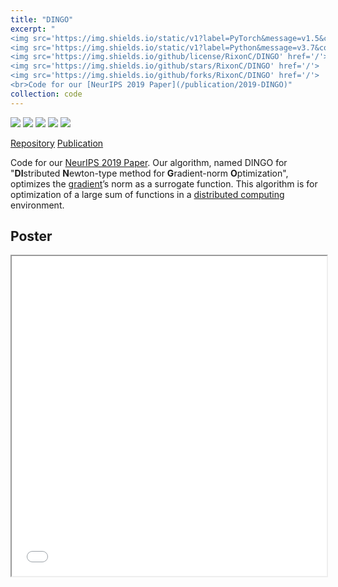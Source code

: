 ```yaml
---
title: "DINGO"
excerpt: "
<img src='https://img.shields.io/static/v1?label=PyTorch&message=v1.5&color=yellow&style=flat&logo=pytorch&logoColor=white' href='/'>
<img src='https://img.shields.io/static/v1?label=Python&message=v3.7&color=blueviolet&style=flat&logo=python&logoColor=white' href='/'>
<img src='https://img.shields.io/github/license/RixonC/DINGO' href='/'>
<img src='https://img.shields.io/github/stars/RixonC/DINGO' href='/'>
<img src='https://img.shields.io/github/forks/RixonC/DINGO' href='/'>
<br>Code for our [NeurIPS 2019 Paper](/publication/2019-DINGO)"
collection: code
---
```


<img src='https://img.shields.io/static/v1?label=PyTorch&message=v1.5&color=yellow&style=flat&logo=pytorch&logoColor=white' href='/'>
<img src='https://img.shields.io/static/v1?label=Python&message=v3.7&color=blueviolet&style=flat&logo=python&logoColor=white' href='/'>
<img src='https://img.shields.io/github/license/RixonC/DINGO' href='/'>
<img src='https://img.shields.io/github/stars/RixonC/DINGO' href='/'>
<img src='https://img.shields.io/github/forks/RixonC/DINGO' href='/'>

<a href="https://github.com/RixonC/DINGO" class="btn">Repository</a>
<a href="/publication/2019-DINGO" class="btn">Publication</a>

Code for our [NeurIPS 2019 Paper](/publication/2019-DINGO).
Our algorithm, named DINGO for "**DI**stributed **N**ewton-type method for **G**radient-norm **O**ptimization",
optimizes the [gradient](https://en.wikipedia.org/wiki/Gradient)’s norm as a surrogate function.
This algorithm is for optimization of a large sum of functions in a 
[distributed computing](https://en.wikipedia.org/wiki/Distributed_computing) environment.

## Poster
<iframe 
    width="100%"
    height="512"
    src="/DINGO_NeurIPS_Poster.pdf">
</iframe>
